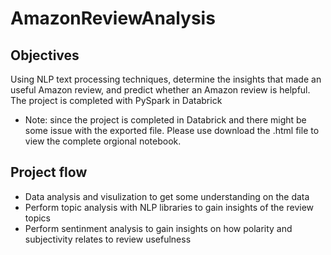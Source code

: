 # AmazonReviewAnalysis

## Objectives
Using NLP text processing techniques, determine the insights that made an useful Amazon review, and predict whether an Amazon review is helpful.
The project is completed with PySpark in Databrick


- Note: since the project is completed in Databrick and there might be some issue with the exported file.
  Please use  download the .html file to view the complete orgional notebook.

## Project flow
- Data analysis and visulization to get some understanding on the data
- Perform topic analysis with NLP libraries to gain insights of the review topics
- Perform sentinment analysis to gain insights on how polarity and subjectivity relates to review usefulness

